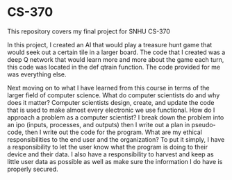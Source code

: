 # CS-370
This repository covers my final project for SNHU CS-370

In this project, I created an AI that would play a treasure hunt game that would seek out a certain tile in a larger board. The code that I created was a deep Q network that would learn more and more about the game each turn, this code was located in the def qtrain function. The code provided for me was everything else.

Next moving on to what I have learned from this course in terms of the larger field of computer science.
What do computer scientists do and why does it matter? Computer scientists design, create, and update the code that is used to make almost every electronic we use functional.
How do I approach a problem as a computer scientist? I break down the problem into an ipo (inputs, processes, and outputs) then I write out a plan in pseudo-code, then I write out the code for the program.
What are my ethical responsibilities to the end user and the organization? To put it simply, I have a responsibility to let the user know what the program is doing to their device and their data. I also have a responsibility to harvest and keep as little user data as possible as well as make sure the information I do have is properly secured.

